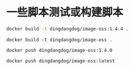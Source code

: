 # 一些脚本测试或构建脚本

```sh
docker build -t dingdangdog/image-oss:1.4.4 .
```

```shell
docker build -t dingdangdog/image-oss .
```

```shell
docker push dingdangdog/image-oss:1.4.0
```

```shell
docker push dingdangdog/image-oss:latest
```

